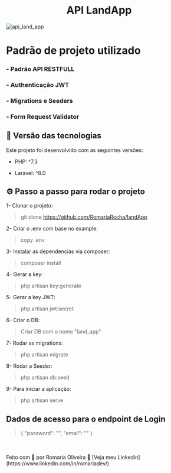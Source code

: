 <h1 align="center"> API LandApp </h1>

<img src="https://go.thelandapp.com/assets/layout/logo_white.png" alt="api_land_app">

# Padrão de projeto utilizado

### - Padrão API RESTFULL

### - Authenticação JWT

### - Migrations e Seeders

### - Form Request Validator



## 🚀 Versão das tecnologias

Este projeto foi desenvolvido com as seguintes versões:


- PHP: ^7.3

- Laravel: ^8.0



## ⚙ Passo a passo para rodar o projeto

1- Clonar o projeto:
> git clone https://github.com/RomariaRocha/landApp

2- Criar o .env com base no example:
> copy .env

3- Instalar as dependencias via composer:
> composer install

4- Gerar a key:
> php artisan key:generate

5- Gerar a key JWT:
> php artisan jwt:secret

6- Criar o DB:
> Criar DB com o nome "land_app"

7- Rodar as migrations:
> php artisan migrate

8- Rodar a Seeder:
> php artisan db:seed

9- Para iniciar a aplicação:
> php artisan serve


## Dados de acesso para o endpoint de Login

> {
>    "password": "",
>    "email": ""
>  }

<br>
<br>
Feito com 💜 por Romaria Oliveira 👋 [Veja meu Linkedin](https://www.linkedin.com/in/romariadev/)
<br>

